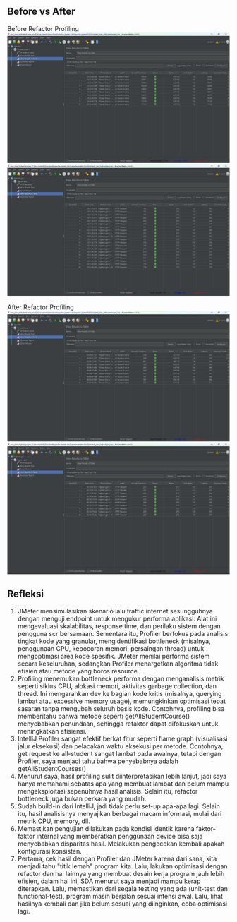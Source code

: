 Before vs After
---
Before Refactor Profiling
![allstudentname-before.jpg](imgs/allstudentname-before.jpg)
![highest-gpa-before.jpg](imgs/highest-gpa-before.jpg)

After Refactor Profiling
![allstudentname-after.jpg](imgs/allstudentname-after.jpg)
![highest-gpa-after.jpg](imgs/highest-gpa-after.jpg)

Refleksi
---
1. JMeter mensimulasikan skenario lalu traffic internet sesungguhnya dengan menguji endpoint untuk mengukur performa aplikasi. Alat ini mengevaluasi skalabilitas, response time, dan perilaku sistem dengan pengguna scr bersamaan. Sementara itu, Profiler berfokus pada analisis tingkat kode yang granular, mengidentifikasi bottleneck (misalnya, penggunaan CPU, kebocoran memori, persaingan thread) untuk mengoptimasi area kode spesifik. JMeter menilai performa sistem secara keseluruhan, sedangkan Profiler menargetkan algoritma tidak efisien atau metode yang boros resource.
2. Profiling menemukan bottleneck performa dengan menganalisis metrik seperti siklus CPU, alokasi memori, aktivitas garbage collection, dan thread. Ini mengarahkan dev ke bagian kode kritis (misalnya, querying lambat atau excessive memory usage), memungkinkan optimisasi tepat sasaran tanpa mengubah seluruh basis kode. Contohnya, profiling bisa memberitahu bahwa metode seperti getAllStudentCourse() menyebabkan penundaan, sehingga refaktor dapat difokuskan untuk meningkatkan efisiensi.
3. IntelliJ Profiler sangat efektif berkat fitur seperti flame graph (visualisasi jalur eksekusi) dan pelacakan waktu eksekusi per metode. Contohnya, get request ke all-student sangat lambat pada awalnya, tetapi dengan Profiler, saya menjadi tahu bahwa penyebabnya adalah getAllStudentCourses()
4. Menurut saya, hasil profiling sulit diinterpretasikan lebih lanjut, jadi saya hanya memahami sebatas apa yang membuat lambat dan belum mampu mengeksploitasi sepenuhnya hasil analisis. Selain itu, refactor bottleneck juga bukan perkara yang mudah.
5. Sudah build-in dari IntelliJ, jadi tidak perlu set-up apa-apa lagi. Selain itu, hasil analisisnya menyajikan berbagai macam informasi, mulai dari metrik CPU, memory, dll.
6. Memastikan pengujian dilakukan pada kondisi identik karena faktor-faktor internal yang memberatkan penggunaan device bisa saja menyebabkan disparitas hasil. Melakukan pengecekan kembali apakah konfigurasi konsisten.
7. Pertama, cek hasil dengan Profiler dan JMeter karena dari sana, kita menjadi tahu "titik lemah" program kita. Lalu, lakukan optimisasi dengan refactor dan hal lainnya yang membuat desain kerja program jauh lebih efisien, dalam hal ini, SDA menurut saya menjadi mampu kerap diterapkan. Lalu, memastikan dari segala testing yang ada (unit-test dan functional-test), program masih berjalan sesuai intensi awal. Lalu, lihat hasilnya kembali dan jika belum sesuai yang diinginkan, coba optimisasi lagi.


